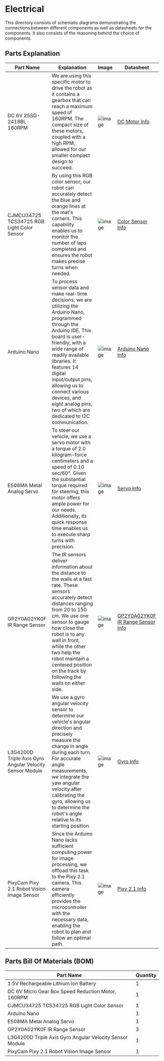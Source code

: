 Electrical
====

This directory consists of schematic diagrams demonstrating the connections between different components as well as datasheets for the components. It also consists of the reasoning behind the choice of components.

## Parts Explanation

| Part Name | Explanation | Image | Datasheet |
| ----------- | ----------- | ----------- | ----------- |
| DC 6V 25SG-2418BL 160RPM | We are using this specific motor to drive the robot as it contains a gearbox that can reach a maximum speed of 160RPM. The compact size of these motors, coupled with a high RPM, allowed for our smaller compact design to succeed. | ![image](https://drive.google.com/uc?id=1eZ35c58Pk-_ApFsSc1q7nTVgRgd4GYDa) | [DC Motor Info](https://drive.google.com/file/d/1ovx4JvY0TAlGeaWuEGIg9i7RbAIlBQif/view?usp=drive_link) |
| CJMCU34725 TCS34725 RGB Light Color Sensor | By using this RGB color sensor, our robot can accurately detect the blue and orange lines at the mat's corners. This capability enables us to monitor the number of laps completed and ensures the robot makes precise turns when needed. | ![image](https://drive.google.com/uc?id=1HwD53e-_Z1O0NMvL_F8MH8kT12Ib7TSx) | [Color Sensor Info](https://www.waveshare.com/w/upload/b/bb/TCS34725_Color_Sensor_user_manual_en.pdf) |
| Arduino Nano |To process sensor data and make real-time decisions, we are utilizing the Arduino Nano, programmed through the Arduino IDE. This board is user-friendly, with a wide range of readily available libraries. It features 14 digital input/output pins, allowing us to connect various devices, and eight analog pins, two of which are dedicated to I2C communication. | ![image](https://drive.google.com/uc?id=1ERXHTrRA3PYL4czZBXZ7JULcs135V1fg)| [Arduino Nano Info](https://www.arduino.cc/en/uploads/Main/ArduinoNanoManual23.pdf) |
| ES08MA Metal Analog Servo | To steer our vehicle, we use a servo motor with a torque of 2.0 kilogram-force centimeters and a speed of 0.10 sec/60°. Given the substantial torque required for steering, this motor offers ample power for our needs. Additionally, its quick response time enables us to execute sharp turns with precision. | ![image](https://drive.google.com/uc?id=1PW3WRTPNTWx5we4OpXFKie0twWL3cDdZ) | [Servo Info](https://m.media-amazon.com/images/I/61ZU3A84tYS._AC_SL1000_.jpg) |
| GP2Y0A02YK0F IR Range Sensor | The IR sensors deliver information about the distance to the walls at a fast rate. These sensors accurately detect distances ranging from 20 to 150 cm. We use one sensor to gauge how close the robot is to any wall in front, while the other two help the robot maintain a centered position on the track by following the walls on either side. | ![image](https://drive.google.com/uc?id=1bApZ4N1XzXHOSyB5rUVcOve753p3ip8T) | [GP2Y0A02YK0F IR Range Sensor Info](https://cdn.robotshop.com/media/d/dem/rb-dem-02/pdf/datasheet-gp2y0a02yk0f.pdf) |
| L3G4200D Triple Axis Gyro Angular Velocity Sensor Module |We use a gyro angular velocity sensor to determine our vehicle's angular direction and precisely measure the change in angle during each turn. For accurate angle measurements, we integrate the yaw angular velocity after calibrating the gyro, allowing us to determine the robot's angle relative to its starting position. | ![image](https://drive.google.com/uc?id=1YB_kWYPEaFlx49eQdC9Qf1M95aLCoaWm) | [Gyro Info](https://www.elecrow.com/download/L3G4200_AN3393.pdf) |
| PixyCam Pixy 2.1 Robot Vision Image Sensor | Since the Arduino Nano lacks sufficient computing power for image processing, we offload this task to the Pixy 2.1 camera. This camera efficiently provides the microcontroller with the necessary data, enabling the robot to plan and follow an optimal path. | ![image](https://drive.google.com/uc?id=1V1Nqks-wj--PqYVI9ksZawQXJftz3UOQ) | [Pixy 2.1 Info](https://docs.pixycam.com/wiki/doku.php?id=wiki:v2:start) |

## Parts Bill Of Materials (BOM)
| Part Name | Quantity |
| ----------| -------- |
| 1.5V Rechargeable Lithium Ion Battery | 1 |
| DC 6V Micro Gear Box Speed Reduction Motor, 160RPM | 1 |
| CJMCU34725 TCS34725 RGB Light Color Sensor | 1 |
| Arduino Nano | 1 |
| ES08MA Metal Analog Servo | 1 |
| GP2Y0A02YK0F IR Range Sensor | 3 |
| L3G4200D Triple Axis Gyro Angular Velocity Sensor Module | 1 |
| PixyCam Pixy 2.1 Robot Vision Image Sensor | 1 |
